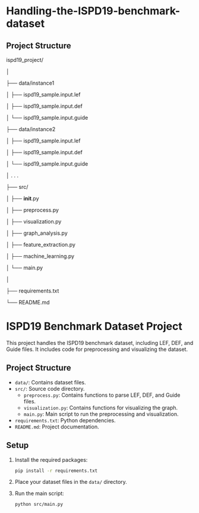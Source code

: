 # Handling-the-ISPD19-benchmark-dataset

## Project Structure

ispd19_project/

│

├── data/instance1

│   ├── ispd19_sample.input.lef

│   ├── ispd19_sample.input.def

│   └── ispd19_sample.input.guide

├── data/instance2

│   ├── ispd19_sample.input.lef

│   ├── ispd19_sample.input.def

│   └── ispd19_sample.input.guide

│
.
.
.

├── src/

│   ├── __init__.py

│   ├── preprocess.py

│   ├── visualization.py

│   ├── graph_analysis.py

│   ├── feature_extraction.py

│   ├── machine_learning.py

│   └── main.py

│

├── requirements.txt

└── README.md

# ISPD19 Benchmark Dataset Project

This project handles the ISPD19 benchmark dataset, including LEF, DEF, and Guide files. It includes code for preprocessing and visualizing the dataset.

## Project Structure

- `data/`: Contains dataset files.
- `src/`: Source code directory.
  - `preprocess.py`: Contains functions to parse LEF, DEF, and Guide files.
  - `visualization.py`: Contains functions for visualizing the graph.
  - `main.py`: Main script to run the preprocessing and visualization.
- `requirements.txt`: Python dependencies.
- `README.md`: Project documentation.

## Setup

1. Install the required packages:
    ```bash
    pip install -r requirements.txt
    ```

2. Place your dataset files in the `data/` directory.

3. Run the main script:
    ```bash
    python src/main.py
    ```
